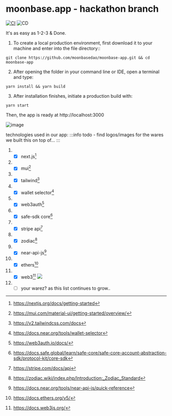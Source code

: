# moonbase.app - hackathon branch
[![CI](https://github.com/MoonBaseDAO/moonbase-app/actions/workflows/node.js.yml/badge.svg)](https://github.com/MoonBaseDAO/moonbase-app/actions/workflows/node.js.yml)
![CD](https://img.shields.io/github/deployments/MoonBaseDAO/moonbase-app/production?label=CD&logo=Vercel&logoColor=white&server=https%3A%2F%2Fvercel.com&style=flat-square&branch=hackathon)

It's as easy as 1-2-3 & Done.

1) To create a local production environment, 
first download it to your machine and enter into the file directory::

```
git clone https://github.com/moonbasedao/moonbase-app.git && cd moonbase-app
```

2) After opening the folder in your command line or IDE, open a terminal and type:

```
yarn install && yarn build
```

3) After installation finishes, initiate a production build with:

```
yarn start
```

Then, the app is ready at http://localhost:3000

![image](https://media.discordapp.net/attachments/1047007258237743165/1087957535371296788/image.png)

technologies used in our app:
:::info
todo - find logos/images for the wares we built this on top of...
:::
1) - [x] next.js[^1]
2) - [x] mui[^2]
3) - [x] tailwind[^3]
4) - [x] wallet selector[^4]
5) - [x] web3auth[^5]
6) - [x] safe-sdk core[^6]
7) - [x] stripe api[^7]
8) - [x] zodiac[^8]
9) - [x] near-api-js[^9]
10) - [x] ethers[^10]
11) - [x] web3[^11] 
![](https://docs.web3js.org/img/web3js.svg)
12) - [ ] your warez?
as this list continues to grow..

[^1]: https://nextjs.org/docs/getting-started

[^2]: https://mui.com/material-ui/getting-started/overview/

[^3]: https://v2.tailwindcss.com/docs

[^4]: https://docs.near.org/tools/wallet-selector

[^5]: https://web3auth.io/docs/

[^6]: https://docs.safe.global/learn/safe-core/safe-core-account-abstraction-sdk/protocol-kit/core-sdk

[^7]: https://stripe.com/docs/api

[^8]: https://zodiac.wiki/index.php/Introduction:_Zodiac_Standard

[^9]: https://docs.near.org/tools/near-api-js/quick-reference

[^10]: https://docs.ethers.org/v5/

[^11]: https://docs.web3js.org/
